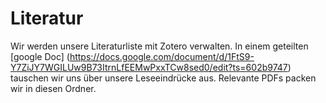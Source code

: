 # Literatur

Wir werden unsere Literaturliste mit Zotero verwalten.
In einem geteilten [google Doc] (https://docs.google.com/document/d/1FtS9-Y7ZiJY7WGILUw9B73ItrnLfEEMwPxxTCw8sed0/edit?ts=602b9747) tauschen wir uns über unsere Leseeindrücke aus.
Relevante PDFs packen wir in diesen Ordner.
